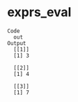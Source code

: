 # exprs_eval

    Code
      out
    Output
      [[1]]
      [1] 3
      
      [[2]]
      [1] 4
      
      [[3]]
      [1] 7
      

